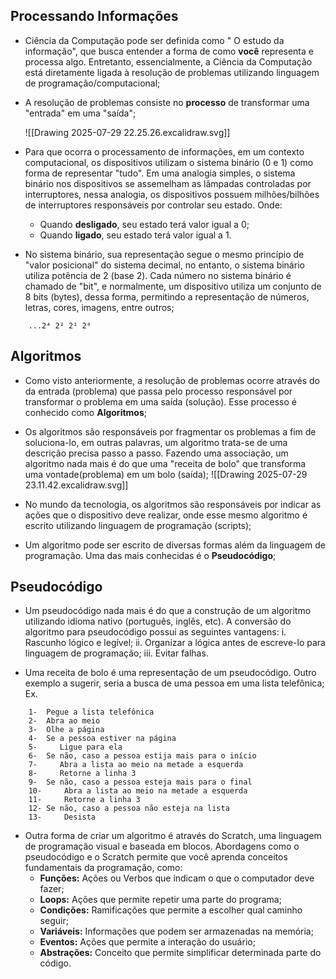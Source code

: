 
## Processando Informações

- Ciência da Computação pode ser definida como  " O estudo da informação", que busca entender a forma de como **você** representa e processa algo. Entretanto, essencialmente, a Ciência da Computação está diretamente ligada à resolução de problemas utilizando linguagem de programação/computacional;

- A resolução de problemas consiste no **processo** de transformar uma "entrada" em uma "saída";

	![[Drawing 2025-07-29 22.25.26.excalidraw.svg]]

- Para que ocorra o processamento de informações,  em um contexto computacional, os dispositivos utilizam o sistema binário (0 e 1) como forma de representar "tudo". Em uma analogia simples, o sistema binário nos dispositivos se assemelham as lâmpadas controladas por interruptores, nessa analogia, os dispositivos possuem milhões/bilhões de interruptores responsáveis por controlar seu estado. Onde:
	- Quando **desligado**, seu estado terá valor igual a 0;
	- Quando **ligado**, seu estado terá valor igual a 1.

- No sistema binário, sua representação segue o mesmo princípio de "valor posicional" do sistema decimal, no entanto, o sistema binário utiliza potência de 2 (base 2). Cada número  no sistema binário é chamado de "bit", e normalmente, um dispositivo utiliza um conjunto de 8 bits (bytes), dessa forma, permitindo a representação de números, letras, cores, imagens, entre outros;
```
	...2⁴ 2² 2¹ 2⁰
```

## Algoritmos

- Como visto anteriormente, a resolução de problemas ocorre através do da entrada (problema) que passa pelo processo responsável por transformar o problema em uma saída (solução). Esse processo é conhecido como **Algoritmos**; 

- Os algoritmos são responsáveis por fragmentar os problemas a fim de soluciona-lo, em outras palavras, um algoritmo trata-se de uma descrição precisa passo a passo. Fazendo uma associação, um algoritmo nada mais é do que uma "receita de bolo" que transforma uma vontade(problema) em um bolo (saída);
	![[Drawing 2025-07-29 23.11.42.excalidraw.svg]]

- No mundo da tecnologia, os algoritmos são responsáveis por indicar as ações que o dispositivo deve realizar,  onde esse mesmo algoritmo é escrito utilizando linguagem de programação (scripts);

- Um algoritmo pode ser escrito de diversas formas além da linguagem de programação. Uma das mais conhecidas é o **Pseudocódigo**;

## Pseudocódigo

- Um pseudocódigo nada mais é do que a construção de um algoritmo utilizando idioma nativo (português, inglês, etc). A conversão do algoritmo para pseudocódigo possui as seguintes vantagens:
	i. Rascunho lógico e legível;
	ii. Organizar a lógica antes de escreve-lo para linguagem de programação;
	iii. Evitar falhas.

- Uma receita de bolo é uma representação de um pseudocódigo. Outro exemplo a sugerir, seria a busca de uma pessoa em uma lista telefônica;
	Ex.
```
	1-  Pegue a lista telefônica
	2-  Abra ao meio
	3-  Olhe a página
	4-  Se a pessoa estiver na página
	5-     Ligue para ela
	6-  Se não, caso a pessoa estija mais para o início
	7-     Abra a lista ao meio na metade a esquerda
	8-     Retorne a linha 3
	9-  Se não, caso a pessoa esteja mais para o final
	10-     Abra a lista ao meio na metade a esquerda
	11-     Retorne a linha 3
	12- Se não, caso a pessoa não esteja na lista
	13-     Desista
```

- Outra forma de criar um algoritmo é através do Scratch, uma linguagem de programação visual e baseada em blocos. Abordagens como o pseudocódigo e o Scratch permite que você aprenda conceitos fundamentais da programação, como:
	- **Funções:** Ações ou Verbos que indicam o que o computador deve fazer;
	- **Loops:** Ações que permite repetir uma parte do programa;
	- **Condições:** Ramificações que permite a escolher qual caminho seguir;
	- **Variáveis:** Informações que podem ser armazenadas na memória;
	- **Eventos:** Ações que permite a interação do usuário;
	- **Abstrações:** Conceito que permite simplificar determinada parte do código.
